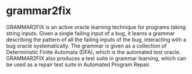 # grammar2fix
GRAMMAR2FIX is an active oracle learning technique for programs taking string inputs. Given a single failing input of a bug, it learns a grammar describing the pattern of all the failing inputs of the bug, interacting with a bug oracle systematically. The grammar is given as a collection of Deterministic Finite Automata (DFA), which is the automated test oracle. GRAMMAR2FIX also produces a test suite in grammar learning, which can be used as a repair test suite in Automated Program Repair.

